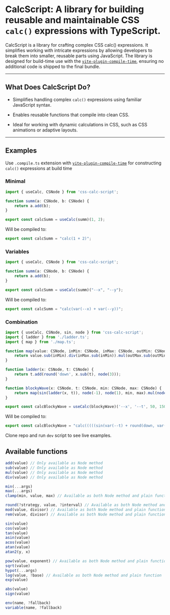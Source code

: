 # CalcScript: A library for building reusable and maintainable CSS `calc()` expressions with TypeScript.

CalcScript is a library for crafting complex CSS calc() expressions. It simplifies working with intricate expressions by allowing developers to break them into smaller, reusable parts using JavaScript. The library is designed for build-time use with the [`vite-plugin-compile-time`](https://github.com/egoist/vite-plugin-compile-time), ensuring no additional code is shipped to the final bundle.

---

## What Does CalcScript Do?

- Simplifies handling complex `calc()` expressions using familiar JavaScript syntax.

- Enables reusable functions that compile into clean CSS.

- Ideal for working with dynamic calculations in CSS, such as CSS animations or adaptive layouts.

---

## Examples

Use `.compile.ts` extension with [`vite-plugin-compile-time`](https://github.com/egoist/vite-plugin-compile-time) for constructing `calc()` expressions at build time

### Minimal

```TypeScript
import { useCalc, CSNode } from 'css-calc-script';

function summ(a: CSNode, b: CSNode) {
	return a.add(b);
}

export const calcSumm = useCalc(summ)(1, 2);
```

Will be compiled to:

```TypeScript
export const calcSumm = "calc(1 + 2)";
```

### Variables

```TypeScript
import { useCalc, CSNode } from 'css-calc-script';

function summ(a: CSNode, b: CSNode) {
	return a.add(b);
}

export const calcSumm = useCalc(summ)("--x", "--y");
```

Will be compiled to:

```TypeScript
export const calcSumm = "calc(var(--x) + var(--y))";
```

### Combination

```TypeScript
import { useCalc, CSNode, sin, node } from 'css-calc-script';
import { ladder } from './ladder.ts';
import { map } from './map.ts';

function map(value: CSNode, inMin: CSNode, inMax: CSNode, outMin: CSNode, outMax: CSNode) {
	return value.sub(inMin).div(inMax.sub(inMin)).mul(outMax.sub(outMin)).add(outMin);
}

function ladder(x: CSNode, t: CSNode) {
	return t.add(round('down', x.sub(t), node(3)));
}

function blockyWave(x: CSNode, t: CSNode, min: CSNode, max: CSNode) {
	return map(sin(ladder(x, t)), node(-1), node(1), min, max).mul(node('1px'));
}

export const calcBlockyWave = useCalc(blockyWave)('--x', '--t', 50, 150);
```

Will be compiled to:

```TypeScript
export const calcBlockyWave = "calc(((((sin(var(--t) + round(down, var(--x) - var(--t), 3)) + 1) / (1 + 1)) * (150 - 50)) + 50) * 1px)";
```

Clone repo and run `dev` script to see live examples.

## Available functions

```TypeScript
add(value) // Only available as Node method
sub(value) // Only available as Node method
mul(value) // Only available as Node method
div(value) // Only available as Node method

min(...args)
max(...args)
clamp(min, value, max) // Available as both Node method and plain function

round(?strategy, value, ?interval) // Available as both Node method and plain function
mod(value, divisor) // Available as both Node method and plain function
rem(value, divisor) // Available as both Node method and plain function

sin(value)
cos(value)
tan(value)
asin(value)
acos(value)
atan(value)
atan2(y, x)

pow(value, exponent) // Available as both Node method and plain function
sqrt(value)
hypot(...args)
log(value, ?base) // Available as both Node method and plain function
exp(value)

abs(value)
sign(value)

env(name, ?fallback)
variable(name, ?fallback)
```
